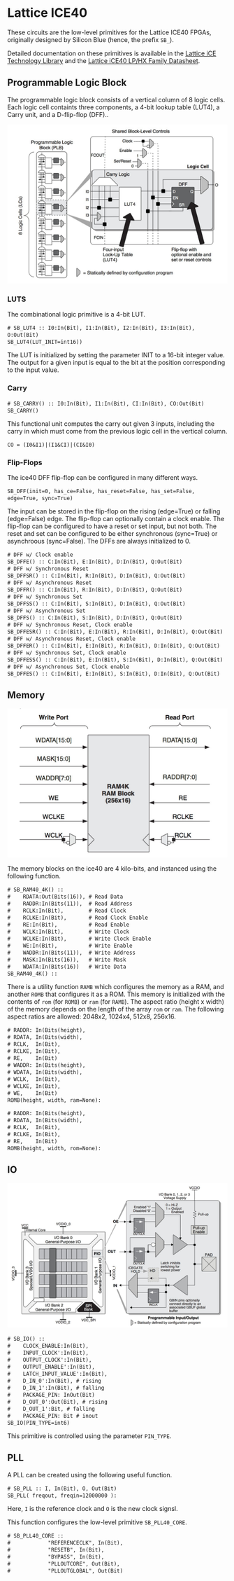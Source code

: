 # Lattice ICE40

These circuits are the low-level primitives for the Lattice ICE40 FPGAs,
originally designed by Silicon Blue (hence, the prefix `SB_`).

Detailed documentation on these primitives is available in the [Lattice iCE
Technology
Library](http://www.latticesemi.com/~/media/LatticeSemi/Documents/TechnicalBriefs/SBTICETechnologyLibrary201504.pdf)
and the [Lattice iCE40 LP/HX Family
Datasheet](http://www.latticesemi.com/~/media/LatticeSemi/Documents/DataSheets/iCE/iCE40LPHXFamilyDataSheet.pdf).

## Programmable Logic Block 

The programmable logic block consists of a vertical column of 8 logic cells.
Each logic cell containts three components,
a 4-bit lookup table (LUT4), a Carry unit, and a D-flip-flop (DFF)..

![ice40 PLB](images/ice40plb.jpg)

### LUTS

The combinational logic primitive is a 4-bit LUT.

```
# SB_LUT4 :: I0:In(Bit), I1:In(Bit), I2:In(Bit), I3:In(Bit), O:Out(Bit)
SB_LUT4(LUT_INIT=int16))
```

The LUT is initialized by setting 
the parameter INIT to a 16-bit integer value. 
The output for a given input is equal 
to the bit at the position corresponding to the input value.

### Carry 

```
# SB_CARRY() :: I0:In(Bit), I1:In(Bit), CI:In(Bit), CO:Out(Bit)
SB_CARRY()
```

This functional unit computes the carry out given 3 inputs,
including the carry in which must come from the previous logic cell
in the vertical column.

```
CO = (I0&I1)|(I1&CI)|(CI&I0)
```

### Flip-Flops

The ice40 DFF flip-flop can be configured in many different ways.
```
SB_DFF(init=0, has_ce=False, has_reset=False, has_set=False, edge=True, sync=True)
```
The input can be stored in the flip-flop 
on the rising (edge=True) or falling (edge=False) edge.
The flip-flop can optionally contain a clock enable.
The flip-flop can be configured to have a reset or set input,
but not both.
The reset and set can be configured to be either
synchronous (sync=True) or asynchroous (sync=False).
The DFFs are always initialized to 0.

```
# DFF w/ Clock enable
SB_DFFE() :: C:In(Bit), E:In(Bit), D:In(Bit), Q:Out(Bit)
# DFF w/ Synchronous Reset
SB_DFFSR() :: C:In(Bit), R:In(Bit), D:In(Bit), Q:Out(Bit)
# DFF w/ Asynchronous Reset
SB_DFFR() :: C:In(Bit), R:In(Bit), D:In(Bit), Q:Out(Bit)
# DFF w/ Synchronous Set
SB_DFFSS() :: C:In(Bit), S:In(Bit), D:In(Bit), Q:Out(Bit)
# DFF w/ Asynchronous Set
SB_DFFS() :: C:In(Bit), S:In(Bit), D:In(Bit), Q:Out(Bit)
# DFF w/ Synchronous Reset, Clock enable
SB_DFFESR() :: C:In(Bit), E:In(Bit), R:In(Bit), D:In(Bit), Q:Out(Bit)
# DFF w/ Asynchronous Reset, Clock enable
SB_DFFER() :: C:In(Bit), E:In(Bit), R:In(Bit), D:In(Bit), Q:Out(Bit)
# DFF w/ Synchronous Set, Clock enable
SB_DFFESS() :: C:In(Bit), E:In(Bit), S:In(Bit), D:In(Bit), Q:Out(Bit)
# DFF w/ Asynchronous Set, Clock enable
SB_DFFES() :: C:In(Bit), E:In(Bit), S:In(Bit), D:In(Bit), Q:Out(Bit)
```

## Memory 

![Lattice RAM4K Block](images/ice40mem.jpg)

The memory blocks on the ice40 are 4 kilo-bits,
and instanced using the following function.

```
# SB_RAM40_4K() ::
#    RDATA:Out(Bits(16)), # Read Data
#    RADDR:In(Bits(11)),  # Read Address
#    RCLK:In(Bit),        # Read Clock
#    RCLKE:In(Bit),       # Read Clock Enable
#    RE:In(Bit),          # Read Enable
#    WCLK:In(Bit),        # Write Clock
#    WCLKE:In(Bit),       # Write Clock Enable
#    WE:In(Bit),          # Write Enable
#    WADDR:In(Bits(11)),  # Write Address
#    MASK:In(Bits(16)),   # Write Mask
#    WDATA:In(Bits(16))   # Write Data
SB_RAM40_4K() ::
```

There is a utility function `RAMB` which configures the memory as a RAM, and
another `ROMB` that configures it as a ROM.  This memory is initialized with
the contents of `rom` (for `ROMB`) or `ram` (for `RAMB`).  The aspect ratio
(height x width) of the memory depends on the length of the array `rom` or
`ram`.
The following aspect ratios are allowed:
2048x2,
1024x4,
512x8,
256x16.

```
# RADDR: In(Bits(height),
# RDATA, In(Bits(width),
# RCLK,  In(Bit),
# RCLKE, In(Bit),
# RE,    In(Bit)
# WADDR: In(Bits(height),
# WDATA, In(Bits(width),
# WCLK,  In(Bit),
# WCLKE, In(Bit),
# WE,    In(Bit)
ROMB(height, width, ram=None):
```

```
# RADDR: In(Bits(height),
# RDATA, In(Bits(width),
# RCLK,  In(Bit),
# RCLKE, In(Bit),
# RE,    In(Bit)
ROMB(height, width, rom=None):
```


## IO

![ice40 Programmable IO](images/ice40io.jpg)

```
# SB_IO() ::
#    CLOCK_ENABLE:In(Bit),
#    INPUT_CLOCK':In(Bit),
#    OUTPUT_CLOCK':In(Bit),
#    OUTPUT_ENABLE':In(Bit),
#    LATCH_INPUT_VALUE':In(Bit),
#    D_IN_0':In(Bit), # rising
#    D_IN_1':In(Bit), # falling
#    PACKAGE_PIN: InOut(Bit) 
#    D_OUT_0':Out(Bit), # rising
#    D_OUT_1':Bit, # falling
#    PACKAGE_PIN: Bit # inout
SB_IO(PIN_TYPE=int6)
```
This primitive is controlled using the parameter `PIN_TYPE`.

## PLL

A PLL can be created using the following useful function.
```
# SB_PLL :: I, In(Bit), O, Out(Bit)
SB_PLL( freqout, freqin=12000000 ):
```
Here, `I` is the reference clock and `O` is the new clock signsl.

This function configures the low-level primitive `SB_PLL40_CORE`.
```
# SB_PLL40_CORE :: 
#            "REFERENCECLK", In(Bit),
#            "RESETB", In(Bit),
#            "BYPASS", In(Bit),
#            "PLLOUTCORE", Out(Bit),
#            "PLLOUTGLOBAL", Out(Bit)
```
